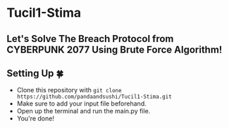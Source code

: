 # Tucil1-Stima
## Let's Solve The Breach Protocol from CYBERPUNK 2077 Using Brute Force Algorithm!

## Setting Up 🍀
- Clone this repository with `git clone https://github.com/pandaandsushi/Tucil1-Stima.git`
- Make sure to add your input file beforehand.
- Open up the terminal and run the main.py file.
- You're done!
